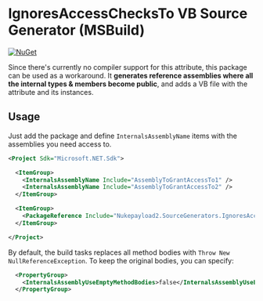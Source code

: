 # IgnoresAccessChecksTo VB Source Generator (MSBuild)

[![NuGet](https://img.shields.io/nuget/v/Nukepayload2.SourceGenerators.IgnoresAccessChecksTo.svg?style=flat-square)](https://www.nuget.org/packages/Nukepayload2.SourceGenerators.IgnoresAccessChecksTo)

Since there's currently no compiler support for this attribute, this package can be used as a workaround. It **generates reference assemblies where all the internal types & members become public**, and adds a VB file with the attribute and its instances.

## Usage

Just add the package and define `InternalsAssemblyName` items with the assemblies you need access to.

```xml
<Project Sdk="Microsoft.NET.Sdk">

  <ItemGroup>
    <InternalsAssemblyName Include="AssemblyToGrantAccessTo1" />
    <InternalsAssemblyName Include="AssemblyToGrantAccessTo2" />
  </ItemGroup>

  <ItemGroup>
    <PackageReference Include="Nukepayload2.SourceGenerators.IgnoresAccessChecksTo" Version="*" PrivateAssets="All" />
  </ItemGroup>

</Project>
```

By default, the build tasks replaces all method bodies with `Throw New NullReferenceException`. To keep the original bodies, you can specify:

```xml
  <PropertyGroup>
    <InternalsAssemblyUseEmptyMethodBodies>false</InternalsAssemblyUseEmptyMethodBodies>
  </PropertyGroup>
```
